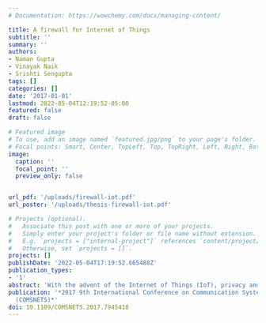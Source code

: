 ```yaml
---
# Documentation: https://wowchemy.com/docs/managing-content/

title: A firewall for Internet of Things
subtitle: ''
summary: ''
authors:
- Naman Gupta
- Vinayak Naik
- Srishti Sengupta
tags: []
categories: []
date: '2017-01-01'
lastmod: 2022-05-04T12:19:52-05:00
featured: false
draft: false

# Featured image
# To use, add an image named `featured.jpg/png` to your page's folder.
# Focal points: Smart, Center, TopLeft, Top, TopRight, Left, Right, BottomLeft, Bottom, BottomRight.
image:
  caption: ''
  focal_point: ''
  preview_only: false


url_pdf: '/uploads/firewall-iot.pdf'
url_poster: '/uploads/thesis-firewall-iot.pdf'

# Projects (optional).
#   Associate this post with one or more of your projects.
#   Simply enter your project's folder or file name without extension.
#   E.g. `projects = ["internal-project"]` references `content/project/deep-learning/index.md`.
#   Otherwise, set `projects = []`.
projects: []
publishDate: '2022-05-04T17:19:52.665488Z'
publication_types:
- '1'
abstract: 'With the advent of the Internet of Things (IoT), privacy and security of sensitive data has become a major concern. In general, sensors which are the enablers for IoT, send the sensed data to a cloud database over the internet. The communication to the cloud database may be compromised by an adversary, or the database maybe accessed by a curious database administrator, thereby raising security concerns. To solve this issue, we demonstrate a solution to safeguard IoT devices in a home network scenario from potential attacks. A firewall is set up using a Raspberry Pi as a gateway which secures their communication with the cloud database. Furthermore, we plan to build a location-aware (physical location in the home network scenario) heuristics and a signature based traffic detection dashboard running on the Raspberry Pi, in order to control the IoT devices and log their network behavior.'
publication: '*2017 9th International Conference on Communication Systems and Networks
  (COMSNETS)*'
doi: 10.1109/COMSNETS.2017.7945418
---
```

